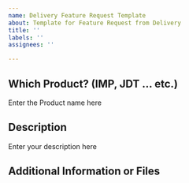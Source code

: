 ```yaml
---
name: Delivery Feature Request Template
about: Template for Feature Request from Delivery
title: ''
labels: ''
assignees: ''

---
```


## Which Product? (IMP, JDT ... etc.)

Enter the Product name here

## Description

Enter your description here

## Additional Information or Files

